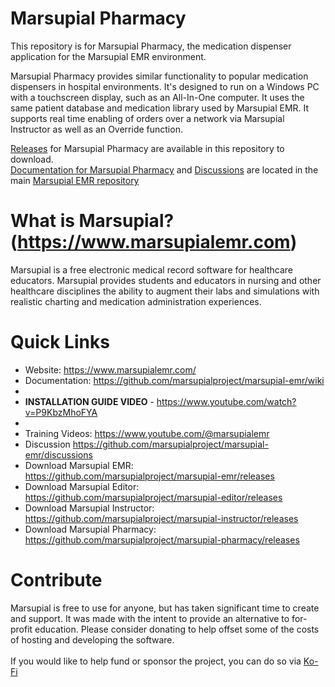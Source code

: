 # Marsupial Pharmacy
This repository is for Marsupial Pharmacy, the medication dispenser application for the Marsupial EMR environment. <br/>

Marsupial Pharmacy provides similar functionality to popular medication dispensers in hospital environments. It's designed to run on a Windows PC with a touchscreen display, such as an All-In-One computer. It uses the same patient database and medication library used by Marsupial EMR. It supports real time enabling of orders over a network via Marsupial Instructor as well as an Override function. 

[Releases](https://github.com/marsupialproject/marsupial-pharmacy/releases) for Marsupial Pharmacy are available in this repository to download.<br/>
[Documentation for Marsupial Pharmacy](https://github.com/marsupialproject/marsupial-emr/wiki) and [Discussions](https://github.com/marsupialproject/marsupial-emr/discussions) are located in the main [Marsupial EMR repository](https://github.com/marsupialproject/marsupial-emr)
# What is Marsupial? (https://www.marsupialemr.com)
Marsupial is a free electronic medical record software for healthcare educators. Marsupial provides students and educators in nursing and other healthcare disciplines the ability to augment their labs and simulations with realistic charting and medication administration experiences.
# Quick Links
- Website: https://www.marsupialemr.com/
- Documentation: https://github.com/marsupialproject/marsupial-emr/wiki
- 
- **INSTALLATION GUIDE VIDEO** - https://www.youtube.com/watch?v=P9KbzMhoFYA
- 
- Training Videos: https://www.youtube.com/@marsupialemr
- Discussion https://github.com/marsupialproject/marsupial-emr/discussions
- Download Marsupial EMR: https://github.com/marsupialproject/marsupial-emr/releases
- Download Marsupial Editor: https://github.com/marsupialproject/marsupial-editor/releases
- Download Marsupial Instructor: https://github.com/marsupialproject/marsupial-instructor/releases
- Download Marsupial Pharmacy: https://github.com/marsupialproject/marsupial-pharmacy/releases
# Contribute
Marsupial is free to use for anyone, but has taken significant time to create and support. It was made with the intent to provide an alternative to for-profit education. Please consider donating to help offset some of the costs of hosting and developing the software.<br/><br/>
If you would like to help fund or sponsor the project, you can do so via [Ko-Fi](https://ko-fi.com/marsupialemr)
